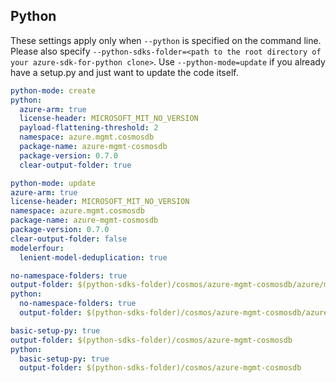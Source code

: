 ## Python

These settings apply only when `--python` is specified on the command line.
Please also specify `--python-sdks-folder=<path to the root directory of your azure-sdk-for-python clone>`.
Use `--python-mode=update` if you already have a setup.py and just want to update the code itself.

``` yaml $(python) && !$(track2)
python-mode: create
python:
  azure-arm: true
  license-header: MICROSOFT_MIT_NO_VERSION
  payload-flattening-threshold: 2
  namespace: azure.mgmt.cosmosdb
  package-name: azure-mgmt-cosmosdb
  package-version: 0.7.0
  clear-output-folder: true
```

``` yaml $(python) && $(track2)
python-mode: update
azure-arm: true
license-header: MICROSOFT_MIT_NO_VERSION
namespace: azure.mgmt.cosmosdb
package-name: azure-mgmt-cosmosdb
package-version: 0.7.0
clear-output-folder: false
modelerfour:
  lenient-model-deduplication: true
```

``` yaml $(python) && $(python-mode) == 'update'
no-namespace-folders: true
output-folder: $(python-sdks-folder)/cosmos/azure-mgmt-cosmosdb/azure/mgmt/cosmosdb
python:
  no-namespace-folders: true
  output-folder: $(python-sdks-folder)/cosmos/azure-mgmt-cosmosdb/azure/mgmt/cosmosdb
```
``` yaml $(python) && $(python-mode) == 'create'
basic-setup-py: true
output-folder: $(python-sdks-folder)/cosmos/azure-mgmt-cosmosdb
python:
  basic-setup-py: true
  output-folder: $(python-sdks-folder)/cosmos/azure-mgmt-cosmosdb
```
